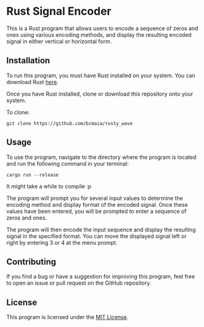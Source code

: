 # Rust Signal Encoder

This is a Rust program that allows users to encode a sequence of zeros and ones using various encoding methods, and display the resulting encoded signal in either vertical or horizontal form.

## Installation

To run this program, you must have Rust installed on your system. You can download Rust [here](https://www.rust-lang.org/tools/install).

Once you have Rust installed, clone or download this repository onto your system.

To clone:


    git clone https://github.com/bcmaia/rusty_wave


## Usage

To use the program, navigate to the directory where the program is located and run the following command in your terminal:

```
cargo run --release
```

It might take a while to compile :p

The program will prompt you for several input values to determine the encoding method and display format of the encoded signal. Once these values have been entered, you will be prompted to enter a sequence of zeros and ones.

The program will then encode the input sequence and display the resulting signal in the specified format. You can move the displayed signal left or right by entering 3 or 4 at the menu prompt.

## Contributing

If you find a bug or have a suggestion for improving this program, feel free to open an issue or pull request on the GitHub repository.

## License

This program is licensed under the [MIT License](https://opensource.org/licenses/MIT).
